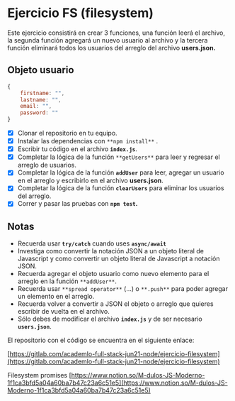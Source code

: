 # Ejercicio FS (filesystem)

Este ejercicio consistirá en crear 3 funciones, una función leerá el archivo, la segunda función agregará un nuevo usuario al archivo y la tercera función eliminará todos los usuarios del arreglo del archivo **users.json.**

## Objeto usuario

```jsx
{
	firstname: "",
	lastname: "",
	email: "",
	password: ""
}
```

- [x] Clonar el repositorio en tu equipo.
- [x] Instalar las dependencias con `**npm install**` .
- [x] Escribir tu código en el archivo **`index.js`**.
- [x] Completar la lógica de la función `**getUsers**` para leer y regresar el arreglo de usuarios.
- [x] Completar la lógica de la función **`addUser`** para leer, agregar un usuario en el arreglo y escribirlo en el archivo **users.json**.
- [x] Completar la lógica de la función **`clearUsers`** para eliminar los usuarios del arreglo.
- [x] Correr y pasar las pruebas con **`npm test`.**

## Notas

- Recuerda usar **`try/catch`** cuando uses **`async/await`**
- Investiga como convertir la notación JSON a un objeto literal de Javascript y como convertir un objeto literal de Javascript a notación JSON.
- Recuerda agregar el objeto usuario como nuevo elemento para el arreglo en la función `**addUser**`.
- Recuerda usar `**spread operator**` (...) o `**.push**` para poder agregar un elemento en el arreglo.
- Recuerda volver a convertir a JSON el objeto o arreglo que quieres escribir de vuelta en el archivo.
- Sólo debes de modificar el archivo **`index.js`** y de ser necesario **`users.json`**.

El repositorio con el código se encuentra en el siguiente enlace:

[https://gitlab.com/academlo-full-stack-jun21-node/ejercicio-filesystem](https://gitlab.com/academlo-full-stack-jun21-node/ejercicio-filesystem)

Filesystem promises [https://www.notion.so/M-dulos-JS-Moderno-1f1ca3bfd5a04a60ba7b47c23a6c51e5](https://www.notion.so/M-dulos-JS-Moderno-1f1ca3bfd5a04a60ba7b47c23a6c51e5)
